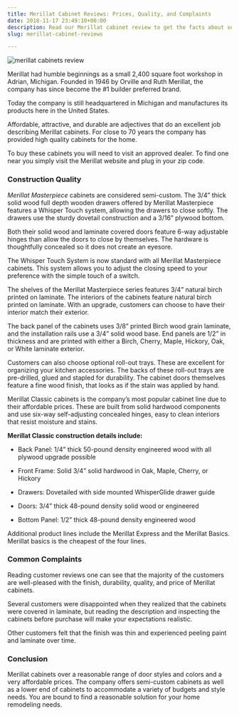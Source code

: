 ```yaml
---
title: Merillat Cabinet Reviews: Prices, Quality, and Complaints
date: 2018-11-17 23:49:10+00:00
description: Read our Merillat cabinet review to get the facts about semi-custom kitchen cabinets. You'll discover why we think Merillat cabinets are the great for most people.
slug: merillat-cabinet-reviews

---
```


![merillat cabinets review](https://www.doorwaysmagazine.com/wp-content/uploads/merillat_cabinets_review-150x150.jpg)

Merillat had humble beginnings as a small 2,400 square foot workshop in Adrian, Michigan. Founded in 1946 by Orville and Ruth Merillat, the company has since become the #1 builder preferred brand.





Today the company is still headquartered in Michigan and manufactures its products here in the United States.



Affordable, attractive, and durable are adjectives that do an excellent job describing Merillat cabinets. For close to 70 years the company has provided high quality cabinets for the home.

To buy these cabinets you will need to visit an approved dealer. To find one near you simply visit the Merillat website and plug in your zip code.



### Construction Quality



_Merillat Masterpiece_ cabinets are considered semi-custom. The 3/4” thick solid wood full depth wooden drawers offered by Merillat Masterpiece features a Whisper Touch system, allowing the drawers to close softly. The drawers use the sturdy dovetail construction and a 3/16” plywood bottom.

Both their solid wood and laminate covered doors feature 6-way adjustable hinges than allow the doors to close by themselves. The hardware is thoughtfully concealed so it does not create an eyesore.

The Whisper Touch System is now standard with all Merillat Masterpiece cabinets. This system allows you to adjust the closing speed to your preference with the simple touch of a switch.

The shelves of the Merillat Masterpiece series features 3/4” natural birch printed on laminate. The interiors of the cabinets feature natural birch printed on laminate. With an upgrade, customers can choose to have their interior match their exterior.

The back panel of the cabinets uses 3/8” printed Birch wood grain laminate, and the installation rails use a 3/4” solid wood base. End panels are 1/2” in thickness and are printed with either a Birch, Cherry, Maple, Hickory, Oak, or White laminate exterior.

Customers can also choose optional roll-out trays. These are excellent for organizing your kitchen accessories. The backs of these roll-out trays are pre-drilled, glued and stapled for durability. The cabinet doors themselves feature a fine wood finish, that looks as if the stain was applied by hand.

Merillat Classic cabinets is the company’s most popular cabinet line due to their affordable prices. These are built from solid hardwood components and use six-way self-adjusting concealed hinges, easy to clean interiors that resist moisture and stains.

**Merillat Classic construction details include:**




  * Back Panel: 1/4” thick 50-pound density engineered wood with all plywood upgrade possible


  * Front Frame: Solid 3/4” solid hardwood in Oak, Maple, Cherry, or Hickory


  * Drawers: Dovetailed with side mounted WhisperGlide drawer guide


  * Doors: 3/4” thick 48-pound density solid wood or engineered


  * Bottom Panel: 1/2” thick 48-pound density engineered wood



Additional product lines include the Merillat Express and the Merillat Basics. Merillat basics is the cheapest of the four lines.



### Common Complaints



Reading customer reviews one can see that the majority of the customers are well-pleased with the finish, durability, quality, and price of Merillat cabinets.

Several customers were disappointed when they realized that the cabinets were covered in laminate, but reading the description and inspecting the cabinets before purchase will make your expectations realistic.

Other customers felt that the finish was thin and experienced peeling paint and laminate over time.



### Conclusion



Merillat cabinets over a reasonable range of door styles and colors and a very affordable prices. The company offers semi-custom cabinets as well as a lower end of cabinets to accommodate a variety of budgets and style needs. You are bound to find a reasonable solution for your home remodeling needs.
